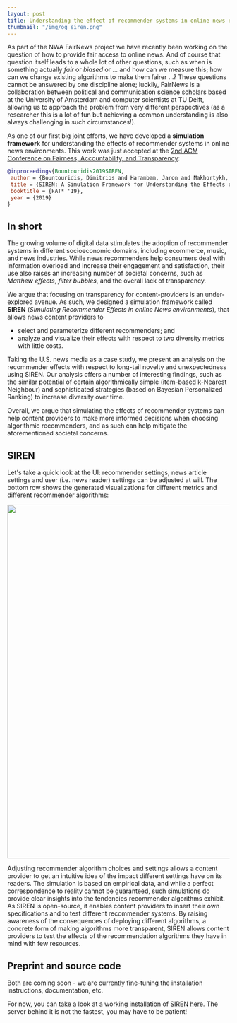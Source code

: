 ```yaml
---
layout: post
title: Understanding the effect of recommender systems in online news environments
thumbnail: "/img/og_siren.png"
---
```


As part of the NWA FairNews project we have recently been working on the question of how to provide fair access to online news. 
And of course that question itself leads to a whole lot of other questions, such as when is something actually *fair* or *biased* or ... and 
how can we measure this; how can we change existing algorithms to make them fairer ...? 
These questions cannot be answered by one discipline alone; luckily, FairNews is a collaboration between political and communication science scholars based at the University of Amsterdam and 
computer scientists at TU Delft, allowing us to approach the problem from very different perspectives (as a researcher this is a lot of fun but
achieving a common understanding is also always challenging in such circumstances!).

As one of our first big joint efforts, we have developed a **simulation framework** for understanding the effects of recommender systems
in online news environments. This work was just accepted at the [2nd ACM Conference on Fairness, Accountability, and
Transparency](https://fatconference.org/2019/):

```bibtex
@inproceedings{Bountouridis2019SIREN,
 author = {Bountouridis, Dimitrios and Harambam, Jaron and Makhortykh, Mykola and Marrero, Monica and Tintarev, Nava and Hauff, Claudia},
 title = {SIREN: A Simulation Framework for Understanding the Effects of Recommender Systems in Online News Environments},
 booktitle = {FAT* '19},
 year = {2019}
} 
```

## In short

The growing volume of digital data stimulates the adoption of recommender systems in different socioeconomic domains, including 
ecommerce, music, and news industries. While news recommenders help consumers deal with information overload and increase their
engagement and satisfaction, their use also raises an increasing number of societal concerns, such as *Matthew effects*, 
*filter bubbles*, and the overall lack of transparency. 

We argue that focusing on transparency for content-providers is an under-explored avenue. As such, we designed a simulation framework 
called **SIREN** (*SImulating Recommender Effects in online News environments*), that allows news content providers to 

- select and parameterize different recommenders; and
- analyze and visualize their effects with respect to two diversity metrics with little costs. 

Taking the U.S. news media as a case study, we present an analysis on the recommender effects with respect to long-tail 
novelty and unexpectedness using SIREN. Our analysis offers a number of interesting findings, such as the similar potential of 
certain algorithmically simple (item-based k-Nearest Neighbour) and sophisticated strategies (based on Bayesian Personalized Ranking) 
to increase diversity over time. 

Overall, we argue that simulating the effects of recommender systems can help content providers to make more informed
decisions when choosing algorithmic recommenders, and as such can help mitigate the aforementioned societal concerns.

## SIREN

Let's take a quick look at the UI: recommender settings, news article settings and user (i.e. news reader) settings can be adjusted
at will. The bottom row shows the generated visualizations for different metrics and different recommender algorithms:

<img src="https://chauff.github.io/img/fat2019-ui.png" width="800px">

Adjusting recommender algorithm choices and settings allows a content provider to get an intuitive idea of the impact different
settings have on its readers. The simulation is based on empirical data, and while a perfect correspondence to reality cannot
be guaranteed, such simulations do provide clear insights into the tendencies recommender algorithms exhibit. As SIREN is open-source,
it enables content providers to insert their own specifications and to test different recommender systems.
By raising awareness of the consequences of deploying different algorithms, a concrete form of making algorithms more transparent, SIREN
allows content providers to test the effects of the recommendation algorithms they have in mind with few resources.

## Preprint and source code

Both are coming soon - we are currently fine-tuning the installation instructions, documentation, etc.

For now, you can take a look at a working installation of SIREN [here](http://ireplatform.ewi.tudelft.nl:8080/FairNewsSimulation/). The server behind it is not the fastest, you may have to be patient!

